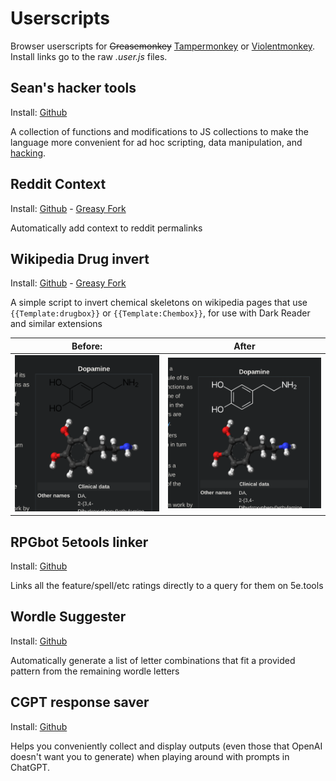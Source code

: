 # Userscripts

Browser userscripts for ~~Greasemonkey~~ [Tampermonkey](https://www.tampermonkey.net/) or [Violentmonkey](https://violentmonkey.github.io/). Install links go to the raw *.user.js* files.

## Sean's hacker tools

Install: [Github](https://github.com/srsutherland/userscripts/raw/master/srs-hacker-tools.user.js)

A collection of functions and modifications to JS collections to make the language more convenient for ad hoc scripting, data manipulation, and [hacking](http://www.catb.org/jargon/html/H/hack.html).

## Reddit Context

Install: [Github](https://github.com/srsutherland/userscripts/raw/master/reddit-context.user.js) - [Greasy Fork](https://greasyfork.org/en/scripts/407164-reddit-context)

Automatically add context to reddit permalinks

## Wikipedia Drug invert

Install: [Github](https://github.com/srsutherland/userscripts/raw/master/wiki-drug-invert.user.js) - [Greasy Fork](https://greasyfork.org/en/scripts/396052-wikipedia-drug-invert)

A simple script to invert chemical skeletons on wikipedia pages that use `{{Template:drugbox}}` or `{{Template:Chembox}}`, for use with Dark Reader and similar extensions

| Before: | After |
| ------- | ----- |
| ![before](media/Drug_before.png) | ![after](media/Drug_after.png)|

## RPGbot 5etools linker

Install: [Github](https://github.com/srsutherland/userscripts/raw/master/rpgbot-5etools-linker.user.js)

Links all the feature/spell/etc ratings directly to a query for them on 5e.tools

## Wordle Suggester

Install: [Github](https://github.com/srsutherland/userscripts/raw/master/wordle-suggest.user.js)

Automatically generate a list of letter combinations that fit a provided pattern from the remaining wordle letters

## CGPT response saver

Install: [Github](https://github.com/srsutherland/userscripts/raw/master/CGPT-response-save.user.js)

Helps you conveniently collect and display outputs (even those that OpenAI doesn't want you to generate) when playing around with prompts in ChatGPT.
